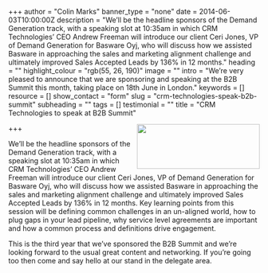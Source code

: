 +++
author = "Colin Marks"
banner_type = "none"
date = 2014-06-03T10:00:00Z
description = "We’ll be the headline sponsors of the Demand Generation track, with a speaking slot at 10:35am in which CRM Technologies’ CEO Andrew Freeman will introduce our client Ceri Jones, VP of Demand Generation for Basware Oyj, who will discuss how we assisted Basware in approaching the sales and marketing alignment challenge and ultimately improved Sales Accepted Leads by 136% in 12 months."
heading = ""
highlight_colour = "rgb(55, 26, 190)"
image = ""
intro = "We’re very pleased to announce that we are sponsoring and speaking at the B2B Summit this month, taking place on 18th June in London."
keywords = []
resource = []
show_contact = "form"
slug = "crm-technologies-speak-b2b-summit"
subheading = ""
tags = []
testimonial = ""
title = "CRM Technologies to speak at B2B Summit"

+++
<img style="float: right; margin-top: 0; margin-left: 10px;" src="https://crmtdigital.com/sites/default/files/b2b_summit_logo.png" alt="" width="246" height="90">

We’ll be the headline sponsors of the Demand Generation track, with a speaking slot at 10:35am in which CRM Technologies’ CEO Andrew Freeman will introduce our client Ceri Jones, VP of Demand Generation for Basware Oyj, who will discuss how we assisted Basware in approaching the sales and marketing alignment challenge and ultimately improved Sales Accepted Leads by 136% in 12 months. Key learning points from this session will be defining common challenges in an un-aligned world, how to plug gaps in your lead pipeline, why service level agreements are important and how a common process and definitions drive engagement.

This is the third year that we’ve sponsored the B2B Summit and we’re looking forward to the usual great content and networking. If you’re going too then come and say hello at our stand in the delegate area.